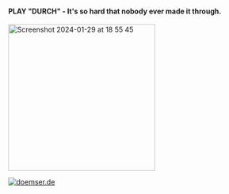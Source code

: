 #### PLAY "DURCH" - It's so hard that nobody ever made it through.

[<img width="296" alt="Screenshot 2024-01-29 at 18 55 45" src="https://github.com/doemser/doemser/assets/93415777/442847bc-1c62-4065-bccf-cd061e6313a9">](https://doemser.de/games/durch)

[![doemser.de](https://img.shields.io/badge/website-000000?style=for-the-badge&logo=About.me&logoColor=white&label=doemser.de&labelColor=000)](https://doemser.de)




